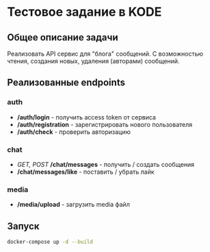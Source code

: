 # Тестовое задание в KODE

## Общее описание задачи
Реализовать API сервис для "блога" сообщений. С возможностью чтения,
создания новых, удаления (авторами) сообщений.

## Реализованные endpoints
### auth
* __/auth/login__ - получить access token от сервиса
* __/auth/registration__ - зарегистрировать нового пользователя
* __/auth/check__ - проверить авторизацию

### chat
* _GET, POST_ __/chat/messages__ - получить / создать сообщения
* __/chat/messages/like__ - поставить / убрать лайк

### media
* __/media/upload__ - загрузить media файл

## Запуск
```bash
docker-compose up -d --build
```
